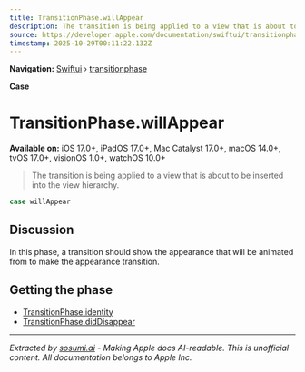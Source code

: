 ```yaml
---
title: TransitionPhase.willAppear
description: The transition is being applied to a view that is about to be inserted into the view hierarchy.
source: https://developer.apple.com/documentation/swiftui/transitionphase/willappear
timestamp: 2025-10-29T00:11:22.132Z
---
```


**Navigation:** [Swiftui](/documentation/swiftui) › [transitionphase](/documentation/swiftui/transitionphase)

**Case**

# TransitionPhase.willAppear

**Available on:** iOS 17.0+, iPadOS 17.0+, Mac Catalyst 17.0+, macOS 14.0+, tvOS 17.0+, visionOS 1.0+, watchOS 10.0+

> The transition is being applied to a view that is about to be inserted into the view hierarchy.

```swift
case willAppear
```

## Discussion

In this phase, a transition should show the appearance that will be animated from to make the appearance transition.

## Getting the phase

- [TransitionPhase.identity](/documentation/swiftui/transitionphase/identity)
- [TransitionPhase.didDisappear](/documentation/swiftui/transitionphase/diddisappear)

---

*Extracted by [sosumi.ai](https://sosumi.ai) - Making Apple docs AI-readable.*
*This is unofficial content. All documentation belongs to Apple Inc.*
